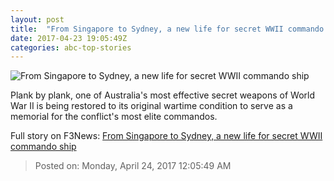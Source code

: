 ```yaml
---
layout: post
title:  "From Singapore to Sydney, a new life for secret WWII commando ship"
date: 2017-04-23 19:05:49Z
categories: abc-top-stories
---
```


![From Singapore to Sydney, a new life for secret WWII commando ship](http://www.abc.net.au/news/image/8452752-1x1-700x700.jpg)

Plank by plank, one of Australia's most effective secret weapons of World War II is being restored to its original wartime condition to serve as a memorial for the conflict's most elite commandos.


Full story on F3News: [From Singapore to Sydney, a new life for secret WWII commando ship](http://www.f3nws.com/n/BTZWbF)

> Posted on: Monday, April 24, 2017 12:05:49 AM
